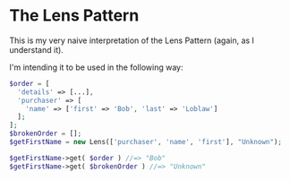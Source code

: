 # The Lens Pattern

This is my very naive interpretation of the Lens Pattern (again, as I understand it).

I'm intending it to be used in the following way:
```php
$order = [
  'details' => [...],
  'purchaser' => [
    'name' => ['first' => 'Bob', 'last' => 'Loblaw']
  ];
];
$brokenOrder = [];
$getFirstName = new Lens(['purchaser', 'name', 'first'], "Unknown");

$getFirstName->get( $order ) //=> "Bob"
$getFirstName->get( $brokenOrder ) //=> "Unknown"
```
